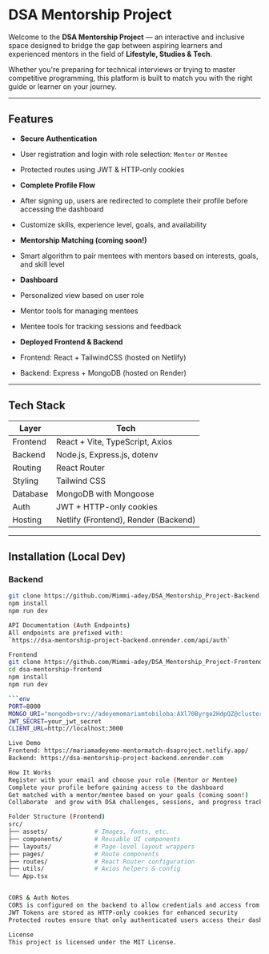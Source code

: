 # DSA Mentorship Project

Welcome to the **DSA Mentorship Project** — an interactive and inclusive space designed to bridge the gap between aspiring learners and experienced mentors in the field of **Lifestyle, Studies & Tech**.

Whether you're preparing for technical interviews or trying to master competitive programming, this platform is built to match you with the right guide or learner on your journey.

---

## Features

-  **Secure Authentication**
  - User registration and login with role selection: `Mentor` or `Mentee`
  - Protected routes using JWT & HTTP-only cookies

-  **Complete Profile Flow**
  - After signing up, users are redirected to complete their profile before accessing the dashboard
  - Customize skills, experience level, goals, and availability

-  **Mentorship Matching (coming soon!)**
  - Smart algorithm to pair mentees with mentors based on interests, goals, and skill level

-  **Dashboard**
  - Personalized view based on user role
  - Mentor tools for managing mentees
  - Mentee tools for tracking sessions and feedback

-  **Deployed Frontend & Backend**
  - Frontend: React + TailwindCSS (hosted on Netlify)
  - Backend: Express + MongoDB (hosted on Render)

---

## Tech Stack

| Layer     | Tech                                 |
|-----------|--------------------------------------|
| Frontend  | React + Vite, TypeScript, Axios      |
| Backend   | Node.js, Express.js, dotenv          |
| Routing   | React Router                         |
| Styling   | Tailwind CSS                         |
| Database  | MongoDB with Mongoose                |
| Auth      | JWT + HTTP-only cookies              |
| Hosting   | Netlify (Frontend), Render (Backend) |

---

## Installation (Local Dev)

### Backend
```bash
git clone https://github.com/Mimmi-adey/DSA_Mentorship_Project-Backend.git
npm install
npm run dev

API Documentation (Auth Endpoints)
All endpoints are prefixed with:  
`https://dsa-mentorship-project-backend.onrender.com/api/auth`

Frontend
git clone https://github.com/Mimmi-adey/DSA_Mentorship_Project-Frontend.git
cd dsa-mentorship-frontend
npm install
npm run dev

```env
PORT=8000
MONGO_URI="mongodb+srv://adeyemomariamtobiloba:AXl70Byrge2HdpQZ@cluster0.z2al8y0.mongodb.net/?retryWrites=true&w=majority&appName=Cluster0"
JWT_SECRET=your_jwt_secret
CLIENT_URL=http://localhost:3000

Live Demo
Frontend: https://mariamadeyemo-mentormatch-dsaproject.netlify.app/
Backend: https://dsa-mentorship-project-backend.onrender.com

How It Works
Register with your email and choose your role (Mentor or Mentee)
Complete your profile before gaining access to the dashboard
Get matched with a mentor/mentee based on your goals (coming soon!)
Collaborate  and grow with DSA challenges, sessions, and progress tracking

Folder Structure (Frontend)
src/
├── assets/             # Images, fonts, etc.      
├── components/         # Reusable UI components
├── layouts/            # Page-level layout wrappers
├── pages/              # Route components
├── routes/             # React Router configuration
├── utils/              # Axios helpers & config
└── App.tsx       


CORS & Auth Notes
CORS is configured on the backend to allow credentials and access from the frontend domain
JWT Tokens are stored as HTTP-only cookies for enhanced security
Protected routes ensure that only authenticated users access their dashboards

License
This project is licensed under the MIT License.